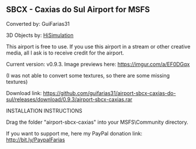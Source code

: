 ## SBCX - Caxias do Sul Airport for MSFS ##

Converted by: GuiFarias31

3D Objects by: [HiSimulation](https://www.hisimulation.com.br/)

This airport is free to use. If you use this airport in a stream or other creative media, all I ask is to receive credit for the airport.

Current version: v0.9.3. Image previews here: https://imgur.com/a/EF0DGqx

(I was not able to convert some textures, so there are some missing textures)

Download link: https://github.com/guifarias31/airport-sbcx-caxias-do-sul/releases/download/0.9.3/airport-sbcx-caxias.rar

INSTALLATION INSTRUCTIONS

Drag the folder "airport-sbcx-caxias" into your MSFS\Community directory.

If you want to support me, here my PayPal donation link: http://bit.ly/PaypalFarias
